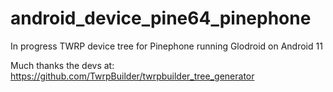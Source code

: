 # android_device_pine64_pinephone
In progress TWRP device tree for Pinephone running Glodroid on Android 11

Much thanks the devs at:
https://github.com/TwrpBuilder/twrpbuilder_tree_generator
